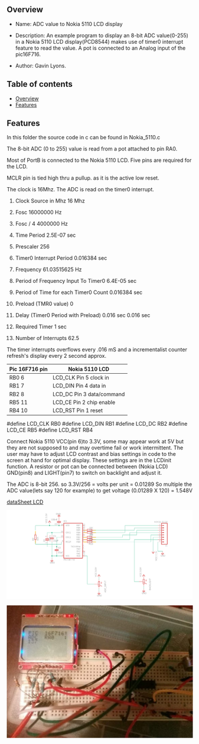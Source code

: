 
Overview
--------------------------------------------
* Name: ADC value to Nokia 5110 LCD display
* Description: An example program to display an 8-bit ADC value(0-255) in a
Nokia 5110 LCD display(PCD8544) makes use of timer0 interrupt feature to read the value. A pot is connected to an
Analog input of the pic16F716.

* Author: Gavin Lyons.

Table of contents
---------------------------

  * [Overview](#overview)
  * [Features](#features)


Features
----------------------

In this folder the source code in c can be found in Nokia_5110.c

The 8-bit ADC (0 to 255) value is read from a pot attached to pin RA0.

Most of PortB is connected to the Nokia 5110 LCD.
Five pins are required for the LCD.

MCLR pin is tied high thru a pullup. as it is the active low reset.

The clock is 16Mhz. The ADC is read on the timer0 interrupt.

1. Clock Source in Mhz  16  Mhz
2. Fosc     16000000    Hz
3. Fosc / 4 4000000 Hz
4. Time Period  2.5E-07 sec
5. Prescaler    256
6. Timer0 Interrupt Period  0.016384    sec
7. Frequency    61.03515625 Hz
8. Period of Frequency Input To Timer0  6.4E-05 sec
9. Period of Time for each Timer0 Count 0.016384    sec

10. Preload (TMR0 value)    0
11. Delay (Timer0 Period with Preload)  0.016   sec     0.016   sec

12. Required Timer  1   sec
13. Number of Interrupts    62.5

The timer interrupts overflows every .016 mS
and a incrementalist counter refresh's display every 2 second approx.


| Pic 16F716 pin  | Nokia 5110 LCD|
| ------ | ------ |
| RB0 6| LCD_CLK Pin 5 clock in |
| RB1 7| LCD_DIN Pin 4 data in |
| RB2 8| LCD_DC Pin 3 data/command|
| RB5 11| LCD_CE Pin 2 chip enable |
| RB4 10| LCD_RST Pin 1 reset|


#define LCD_CLK RB0
#define LCD_DIN RB1
#define LCD_DC RB2
#define LCD_CE RB5
#define LCD_RST RB4

Connect Nokia 5110 VCC(pin 6)to 3.3V, some may appear work at 5V
but they are not supposed to and may
overtime fail or work intermittent.
The user may have to adjust LCD contrast and bias settings in code
to the screen at hand for optimal display.
These settings are in the LCDinit function.
A resistor or pot can be connected between (Nokia LCD) GND(pin8) and LIGHT(pin7) to switch on backlight
and adjust it.

The ADC is 8-bit 256. so 3.3V/256 = volts per unit = 0.01289
So multiple the ADC value(lets say 120 for example) to get voltage (0.01289 X 120) = 1.548V


[dataSheet LCD](https://www.sparkfun.com/datasheets/LCD/Monochrome/Nokia5110.pdf)

![SCH](https://github.com/gavinlyonsrepo/pic_16F716_projects/blob/master/images/5110.png)

![PIC](https://github.com/gavinlyonsrepo/pic_16F716_projects/blob/master/images/nokiapic.jpg)

